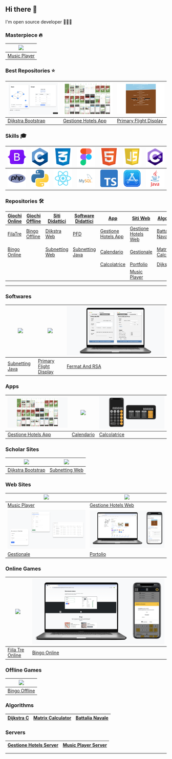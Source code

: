 ## Hi there 👋 

I'm open source developer 🧑🏻‍💻

### Masterpiece 🔥

|<img src="https://github.com/vittorioPiotti/Music-Player/blob/main/media/socialpreview-second.png"/>| 
|-------------|
|[Music Player](https://github.com/vittorioPiotti/Music-Player)|


### Best Repositories ⭐

|<img src="https://github.com/vittorioPiotti/vittorioPiotti/blob/main/immagini/WEB.png"/>| <img src="https://github.com/vittorioPiotti/vittorioPiotti/blob/main/immagini/APP.png"/>|<img src="https://github.com/vittorioPiotti/vittorioPiotti/blob/main/immagini/PFD.png"/>|
|-------------|-------------|-------------|
|[Dijkstra Bootstrap](https://github.com/vittorioPiotti/Dijkstra-Bootstrap)|[Gestione Hotels App](https://github.com/vittorioPiotti/Gestione-Hotel-App)|[Primary Flight Display](https://github.com/vittorioPiotti/Primary-Flight-Display)|


### Skills 🎓

| <img src="https://github.com/vittorioPiotti/vittorioPiotti/blob/main/immagini/bootstrap.png" width="70"> | <img src="https://github.com/vittorioPiotti/vittorioPiotti/blob/main/immagini/c.png" width="70"> | <img src="https://github.com/vittorioPiotti/vittorioPiotti/blob/main/immagini/css.png" width="70"> | <img src="https://github.com/vittorioPiotti/vittorioPiotti/blob/main/immagini/figma.png" width="70"> | <img src="https://github.com/vittorioPiotti/vittorioPiotti/blob/main/immagini/html.png" width="70"> | <img src="https://github.com/vittorioPiotti/vittorioPiotti/blob/main/immagini/js.png" width="70"> | <img src="https://github.com/vittorioPiotti/vittorioPiotti/blob/main/immagini/csh.png" width="70"> |
|-------------|-------------|-------------|-------------|-------------|-------------|-------------|
| <img src="https://github.com/vittorioPiotti/vittorioPiotti/blob/main/immagini/php.png" width="70"> | <img src="https://github.com/vittorioPiotti/vittorioPiotti/blob/main/immagini/py.png" width="70"> | <img src="https://github.com/vittorioPiotti/vittorioPiotti/blob/main/immagini/react.png" width="70"> | <img src="https://github.com/vittorioPiotti/vittorioPiotti/blob/main/immagini/sql.png" width="70"> | <img src="https://github.com/vittorioPiotti/vittorioPiotti/blob/main/immagini/ts.png" width="70"> | <img src="https://github.com/vittorioPiotti/vittorioPiotti/blob/main/immagini/xcode.png" width="70"> | <img src="https://github.com/vittorioPiotti/vittorioPiotti/blob/main/immagini/java.png" width="70"> | 



### Repositories 🛠️ 

| [Giochi Online](#giochi-online)                                                                                     | [Giochi Offline](#giochi-offline)                                                                              | [Siti Didattici](#siti-didattici)                                                                                | [Software Didattici](#software-didattici)                                                                       | [App](#app)                                                                                              | [Siti Web](#siti-web)                                                                                         | [Algoritmi](#algoritmi)                                                                                     | [Servers](#servers)                                                                                     |
|----------------------------------------------------------------------------------------------------|------------------------------------------------------------------------------------------|------------------------------------------------------------------------------------------------|---------------------------------------------------------------------------------------------------|--------------------------------------------------------------------------------------------------|------------------------------------------------------------------------------------------------|------------------------------------------------------------------------------------------------|------------------------------------------------------------------------------------------------|
| [FilaTre](https://github.com/vittorioPiotti/FilaTre-Online)                                        | [Bingo Offline](https://github.com/vittorioPiotti/Bingo-Bootstrap)                                 | [Dijkstra Web](https://github.com/vittorioPiotti/Dijkstra-Bootstrap)                    | [PFD](https://github.com/vittorioPiotti/Primary-Flight-Display)                              | [Gestione Hotels App](https://github.com/vittorioPiotti/Gestione-Hotel-App)                      | [Gestione Hotels Web](https://github.com/vittorioPiotti/Gestione-Hotel-PHP)                      | [Battaglia Navale](https://github.com/vittorioPiotti/Battaglia-Navale-C)                     | [Gestione Hotels Server](https://github.com/vittorioPiotti/Gestione-Hotels-Server)                     |
| [Bingo Online](https://github.com/vittorioPiotti/Bingo-Online-Bootstrap)                                  |                                                                                            | [Subnetting Web](https://github.com/vittorioPiotti/Subnetting-Bootstrap)                      | [Subnetting Java](https://github.com/vittorioPiotti/Subnet-Solver-Java)                       | [Calendario](https://github.com/vittorioPiotti/Calendario-React-Native)                         | [Gestionale](https://github.com/vittorioPiotti/Gestionale)                                        | [Matrix Calculator](https://github.com/vittorioPiotti/Matrix-Calculator-C)                      | [Music Player Server](https://github.com/vittorioPiotti/Music-Player-Server)                      |
|                                                                                                    |                                                                                            |                                                                                          |                                                                                                  | [Calcolatrice](https://github.com/vittorioPiotti/Calcolatrice-React-Native)                     | [Portfolio](https://github.com/vittorioPiotti/Portfolio-Bootstrap)                                | [Dijkstra C](https://github.com/vittorioPiotti/Algoritmo-Dijkstra-C)                               |                                                                                      |
|                                                                                                    |                                                                                            |                                                                                          |                                                                                                  |                                                                                         |       [Music Player](https://github.com/vittorioPiotti/Music-Player)                                     |                                                                                                 |                                                                                      |


---

### Softwares 

|<img src="https://github.com/vittorioPiotti/Subnetting-Java/blob/main/screenshots/vlsm.png"/>| <img src="https://github.com/vittorioPiotti/Primary-Flight-Display/blob/main/project/screenshots/socialpreview.png"/>| <img src="https://github.com/vittorioPiotti/Fermat-And-RSA/blob/main/images/socialpreview.png"/>| 
|-------------|-------------|-------------|
|[Subnetting Java](https://github.com/vittorioPiotti/Subnetting-Java)|[Primary Flight Display](https://github.com/vittorioPiotti/Primary-Flight-Display)|[Fermat And RSA](https://github.com/vittorioPiotti/Fermat-And-RSA)|



### Apps 

|<img src="https://github.com/vittorioPiotti/Gestione-Hotel-App/blob/main/project/screenshots/socialpreview.png"/>| <img src="https://github.com/vittorioPiotti/Calendario-React-Native/blob/main/socialpreview.png"/>|<img src="https://github.com/vittorioPiotti/Calcolatrice-React-Native/blob/main/socialpreview2.png"/>|
|-------------|-------------|-------------|
| [Gestione Hotels App](https://github.com/vittorioPiotti/Gestione-Hotel-App)|[Calendario](https://github.com/vittorioPiotti/Calendario-React-Native) |[Calcolatrice](https://github.com/vittorioPiotti/Calcolatrice-React-Native)|



### Scholar Sites 

| <img src="https://github.com/vittorioPiotti/Dijkstra-Bootstrap/blob/main/socialpreview.png"/> |<img src="https://github.com/vittorioPiotti/Subnetting-Bootstrap/blob/main/screenshots/flsm.png"/>| 
|-------------|-------------|
| [Dijkstra Bootstrap](https://github.com/vittorioPiotti/Dijkstra-Bootstrap) | [Subnetting Web](https://github.com/vittorioPiotti/Subnetting-Bootstrap) |



### Web Sites 


| <img src="https://github.com/vittorioPiotti/Music-Player/blob/main/media/socialpreview-second.png"/>  |<img src="https://github.com/vittorioPiotti/Gestione-Hotel-PHP/blob/main/socialpreview80.png"/>   |
|---|---|
|[Music Player](https://github.com/vittorioPiotti/Music-Player)   | [Gestione Hotels Web](https://github.com/vittorioPiotti/Gestione-Hotel-PHP)  |
| <img src="https://github.com/vittorioPiotti/vittorioPiotti/blob/main/immagini/socialpreview70.png"/>  |<img src="https://raw.githubusercontent.com/vittorioPiotti/Portfolio-Bootstrap/main/socialpreview3.png"/>  |
| [Gestionale](https://github.com/vittorioPiotti/Gestionale)|[Portolio](https://github.com/vittorioPiotti/Portfolio-Bootstrap)  | 





### Online Games 

|<img src="https://github.com/vittorioPiotti/FilaTre-Online/blob/main/FilaTreOnline/imgs/socialpreview3.png"/>| <img src="https://github.com/vittorioPiotti/Bingo-Online-Bootstrap/blob/main/socialpreview50.png"/>|
|-------------|-------------|
|[Fiila Tre Online](https://github.com/vittorioPiotti/FilaTre-Online)|[Bingo Online](https://github.com/vittorioPiotti/Bingo-Online-Bootstrap)|


### Offline Games 

|<img src="https://github.com/vittorioPiotti/Bingo-Bootstrap/blob/main/socialpreview12.png"/>| 
|-------------|
|[Bingo Offline](https://github.com/vittorioPiotti/Bingo-Bootstrap)|

### Algorithms 

|[Dijkstra C](https://github.com/vittorioPiotti/Algoritmo-Dijkstra-C)|[Matrix Calculator](https://github.com/vittorioPiotti/Matrix-Calculator-C)|[Battalia Navale](https://github.com/vittorioPiotti/Battaglia-Navale-C)|
|-------------|-------------|-------------|

### Servers 

|[Gestione Hotels Server ](https://github.com/vittorioPiotti/Gestione-Hotels-Server)|[Music Player Server ](https://github.com/vittorioPiotti/Music-Player-Server)|
|-------------|-------------|


---





